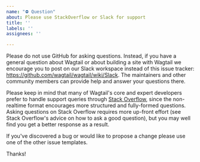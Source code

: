 ```yaml
---
name: "⛔ Question"
about: Please use StackOverflow or Slack for support
title: ''
labels: ''
assignees: ''

---
```


Please do not use GitHub for asking questions. Instead, if you have a general question about Wagtail or about building a site with Wagtail we encourage you to post on our Slack workspace instead of this issue tracker: https://github.com/wagtail/wagtail/wiki/Slack. The maintainers and other community members can provide help and answer your questions there.

Please keep in mind that many of Wagtail's core and expert developers prefer to handle support queries through [Stack Overflow](https://stackoverflow.com/questions/tagged/wagtail), since the non-realtime format encourages more structured and fully-formed questions. Asking questions on Stack Overflow requires more up-front effort (see Stack Overflow's advice on how to ask a good question), but you may well find you get a better response as a result.

If you've discovered a bug or would like to propose a change please use one of the other issue templates.

Thanks!
